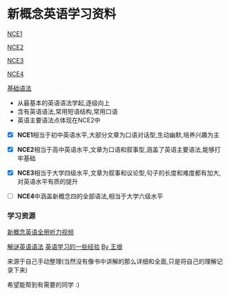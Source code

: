 # 新概念英语学习资料

[NCE1](./NCE1.md)

[NCE2](./NCE2.md)

[NCE3](./NCE3.md)

[NCE4](./NCE4.md)

[基础语法](./grammar/新文档.md)


- 从最基本的英语语法学起,逐级向上
- 含有英语语法,常用短语结构,常用口语
- 英语主要语法点体现在NCE2中 

- [x] **NCE1**相当于初中英语水平,大部分文章为口语对话型,生动幽默,培养兴趣为主
- [x] **NCE2**相当于高中英语水平,文章为口语和叙事型,涵盖了英语主要语法,能够打牢基础
- [x] **NCE3**相当于大学四级水平,文章为叙事和议论型,句子的长度和难度都有加大,对英语水平有质的提升
- [ ] **NCE4**中涵盖新概念四的全部语法,相当于大学六级水平



### 学习资源

[新概念英语全册听力视频](http://newconceptenglish.com)

[解谜英语语法](http://www.yinwang.org/blog-cn/2018/11/23/grammar)    [英语学习的一些经验](http://www.yinwang.org/blog-cn/2020/03/06/english-learning-tips)     [By 王垠](http://www.yinwang.org)

来源于自己手动整理(当然没有像书中讲解的那么详细和全面,只是将自己的理解记录下来)

希望能帮到有需要的同学 :)